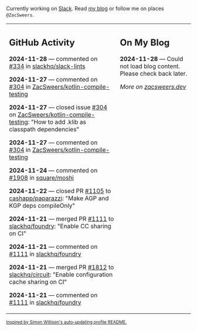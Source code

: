Currently working on [Slack](https://slack.com/). Read [my blog](https://zacsweers.dev/) or follow me on places `@ZacSweers`.

<table><tr><td valign="top" width="60%">

## GitHub Activity
<!-- githubActivity starts -->
**2024-11-28** — commented on [#334](https://github.com/slackhq/slack-lints/issues/334#issuecomment-2506634004) in [slackhq/slack-lints](https://github.com/slackhq/slack-lints)

**2024-11-27** — commented on [#304](https://github.com/ZacSweers/kotlin-compile-testing/issues/304#issuecomment-2503931796) in [ZacSweers/kotlin-compile-testing](https://github.com/ZacSweers/kotlin-compile-testing)

**2024-11-27** — closed issue [#304](https://github.com/ZacSweers/kotlin-compile-testing/issues/304) on [ZacSweers/kotlin-compile-testing](https://github.com/ZacSweers/kotlin-compile-testing): "How to add .klib as classpath dependencies"

**2024-11-27** — commented on [#304](https://github.com/ZacSweers/kotlin-compile-testing/issues/304#issuecomment-2503015074) in [ZacSweers/kotlin-compile-testing](https://github.com/ZacSweers/kotlin-compile-testing)

**2024-11-24** — commented on [#1908](https://github.com/square/moshi/pull/1908#issuecomment-2496692566) in [square/moshi](https://github.com/square/moshi)

**2024-11-22** — closed PR [#1105](https://github.com/cashapp/paparazzi/pull/1105) to [cashapp/paparazzi](https://github.com/cashapp/paparazzi): "Make AGP and KGP deps compileOnly"

**2024-11-21** — merged PR [#1111](https://github.com/slackhq/foundry/pull/1111) to [slackhq/foundry](https://github.com/slackhq/foundry): "Enable CC sharing on CI"

**2024-11-21** — commented on [#1111](https://github.com/slackhq/foundry/pull/1111#issuecomment-2492171224) in [slackhq/foundry](https://github.com/slackhq/foundry)

**2024-11-21** — merged PR [#1812](https://github.com/slackhq/circuit/pull/1812) to [slackhq/circuit](https://github.com/slackhq/circuit): "Enable configuration cache sharing on CI"

**2024-11-21** — commented on [#1111](https://github.com/slackhq/foundry/pull/1111#issuecomment-2492164641) in [slackhq/foundry](https://github.com/slackhq/foundry)
<!-- githubActivity ends -->
</td><td valign="top" width="40%">

## On My Blog
<!-- blog starts -->
**2024-11-28** — Could not load blog content. Please check back later.
<!-- blog ends -->
_More on [zacsweers.dev](https://zacsweers.dev/)_
</td></tr></table>

<sub><a href="https://simonwillison.net/2020/Jul/10/self-updating-profile-readme/">Inspired by Simon Willison's auto-updating profile README.</a></sub>